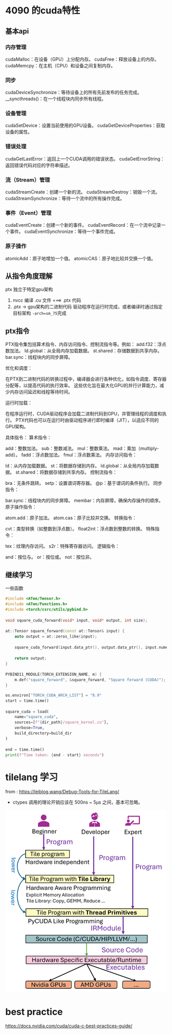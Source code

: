 # 4090 的cuda特性

## 基本api

### 内存管理
cudaMalloc：在设备（GPU）上分配内存。
cudaFree：释放设备上的内存。
cudaMemcpy：在主机（CPU）和设备之间复制内存。

### 同步
cudaDeviceSynchronize：等待设备上的所有先前发布的任务完成。
__syncthreads()：在一个线程块内同步所有线程。

### 设备管理
cudaSetDevice：设置当前使用的GPU设备。
cudaGetDeviceProperties：获取设备的属性。

### 错误处理
cudaGetLastError：返回上一个CUDA调用的错误状态。
cudaGetErrorString：返回错误代码对应的字符串描述。


### 流（Stream）管理
cudaStreamCreate：创建一个新的流。
cudaStreamDestroy：销毁一个流。
cudaStreamSynchronize：等待一个流中的所有操作完成。

### 事件（Event）管理
cudaEventCreate：创建一个新的事件。
cudaEventRecord：在一个流中记录一个事件。
cudaEventSynchronize：等待一个事件完成。

### 原子操作
atomicAdd：原子地增加一个值。
atomicCAS：原子地比较并交换一个值。


## 从指令角度理解

ptx 独立于特定gpu架构

1. nvcc 编译 .cu 文件 ===> .ptx 代码
2. .ptx -> gpu架构的二进制代码 驱动程序在运行时完成，或者编译时通过指定目标架构 `-arch=sm_75`完成

## ptx指令
PTX指令集包括算术指令、内存访问指令、控制流指令等。例如：
add.f32：浮点数加法。
ld.global：从全局内存加载数据。
st.shared：存储数据到共享内存。
bar.sync：线程块内的同步屏障。

优化和调度：

在PTX到二进制代码的转换过程中，编译器会进行各种优化，如指令调度、寄存器分配等，以提高代码的执行效率。
这些优化旨在最大化GPU的并行计算能力，减少内存访问延迟和线程等待时间。

运行时加载：

在程序运行时，CUDA驱动程序会加载二进制代码到GPU，并管理线程的调度和执行。
PTX代码也可以在运行时由驱动程序进行即时编译（JIT），以适应不同的GPU架构。


具体指令：
算术指令：

add：整数加法。
sub：整数减法。
mul：整数乘法。
mad：乘加（multiply-add）。
fadd：浮点数加法。
fmul：浮点数乘法。
内存访问指令：

ld：从内存加载数据。
st：将数据存储到内存。
ld.global：从全局内存加载数据。
st.shared：将数据存储到共享内存。
控制流指令：

bra：无条件跳转。
setp：设置谓词寄存器。
@p：基于谓词的条件执行。
同步指令：

bar.sync：线程块内的同步屏障。
membar：内存屏障，确保内存操作的顺序。
原子操作指令：

atom.add：原子加法。
atom.cas：原子比较并交换。
转换指令：

cvt：类型转换（如整数到浮点数）。
float2int：浮点数到整数的转换。
特殊指令：

tex：纹理内存访问。
s2r：特殊寄存器访问。
逻辑指令：

and：按位与。
or：按位或。
not：按位非。

## 继续学习

一些函数

```c++
#include <ATen/Tensor.h>
#include <ATen/Functions.h>
#include <torch/csrc/utils/pybind.h>

void square_cuda_forward(void* input, void* output, int size);

at::Tensor square_forward(const at::Tensor& input) {
    auto output = at::zeros_like(input);

    square_cuda_forward(input.data_ptr(), output.data_ptr(), input.numel());

    return output;
}

PYBIND11_MODULE(TORCH_EXTENSION_NAME, m) {
    m.def("square_forward", &square_forward, "Square forward (CUDA)");
}
```


```python
os.environ["TORCH_CUDA_ARCH_LIST"] = "8.9"
start = time.time()

square_cuda = load(
    name="square_cuda",
    sources=[f"{dir_path}/square_kernel.cu"],
    verbose=True,
    build_directory=build_dir
)

end = time.time()
print(f"Time taken: {end - start} seconds")
```

# tilelang 学习

from : https://leiblog.wang/Debug-Tools-for-TileLang/

- ctypes 调用的理论开销应该在 500ns ~ 5µs 之间，基本可忽略。

![1743050374531](image/cudac/1743050374531.png)


# best practice

https://docs.nvidia.com/cuda/cuda-c-best-practices-guide/